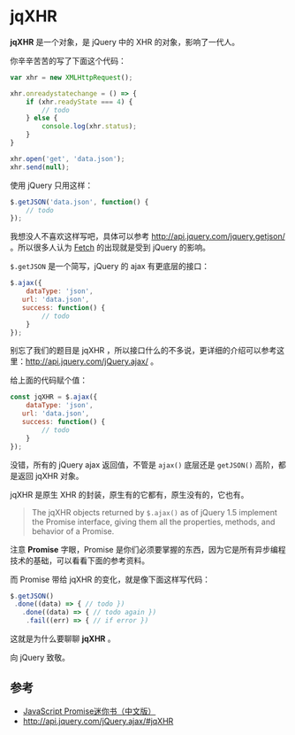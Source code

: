 # jqXHR

**jqXHR** 是一个对象，是 jQuery 中的 XHR 的对象，影响了一代人。

你辛辛苦苦的写了下面这个代码：

```js
var xhr = new XMLHttpRequest();

xhr.onreadystatechange = () => {
    if (xhr.readyState === 4) {
        // todo
    } else {
        console.log(xhr.status);
    }
}

xhr.open('get', 'data.json');
xhr.send(null);
```

使用 jQuery 只用这样：

```js
$.getJSON('data.json', function() {
    // todo
});
```

我想没人不喜欢这样写吧，具体可以参考 <http://api.jquery.com/jquery.getjson/> 。所以很多人认为 [Fetch](https://developer.mozilla.org/zh-CN/docs/Web/API/Fetch_API) 的出现就是受到 jQuery 的影响。

`$.getJSON` 是一个简写，jQuery 的 ajax 有更底层的接口：

```js
$.ajax({
    dataType: 'json',
   url: 'data.json',
   success: function() {
        // todo
    }
});
```

别忘了我们的题目是 jqXHR ，所以接口什么的不多说，更详细的介绍可以参考这里：<http://api.jquery.com/jQuery.ajax/> 。

给上面的代码赋个值：

```js
const jqXHR = $.ajax({
    dataType: 'json',
   url: 'data.json',
   success: function() {
        // todo
    }
});
```

没错，所有的 jQuery ajax 返回值，不管是 `ajax()` 底层还是 `getJSON()` 高阶，都是返回 jqXHR 对象。

jqXHR 是原生 XHR 的封装，原生有的它都有，原生没有的，它也有。

> The jqXHR objects returned by `$.ajax()` as of jQuery 1.5 implement the Promise interface, giving them all the properties, methods, and behavior of a Promise.

注意 **Promise** 字眼，Promise 是你们必须要掌握的东西，因为它是所有异步编程技术的基础，可以看看下面的参考资料。

而 Promise 带给 jqXHR 的变化，就是像下面这样写代码：

```js
$.getJSON()
 .done((data) => { // todo })
   .done((data) => { // todo again })
    .fail((err) => { // if error })
```

这就是为什么要聊聊 **jqXHR** 。

向 jQuery 致敬。

## 参考

- [JavaScript Promise迷你书（中文版）](https://www.gitbook.com/book/wohugb/promise/details)
- <http://api.jquery.com/jQuery.ajax/#jqXHR>